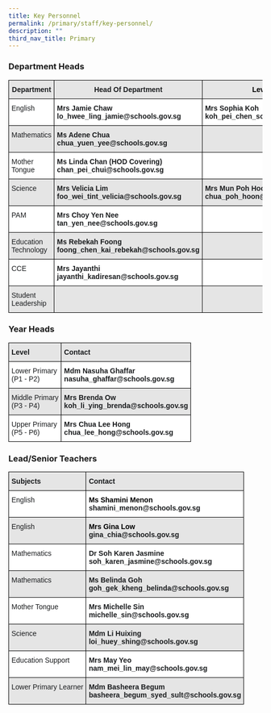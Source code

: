 ```yaml
---
title: Key Personnel
permalink: /primary/staff/key-personnel/
description: ""
third_nav_title: Primary
---
```



### Department Heads

<style type="text/css">
.tg  {border-collapse:collapse;border-spacing:0;}
.tg td{border-color:black;border-style:solid;border-width:1px;font-family:Arial, sans-serif;font-size:14px;
  overflow:hidden;padding:10px 5px;word-break:normal;}
.tg th{border-color:black;border-style:solid;border-width:1px;font-family:Arial, sans-serif;font-size:14px;
  font-weight:normal;overflow:hidden;padding:10px 5px;word-break:normal;}
.tg .tg-zvks{background-color:#FFF;color:#1A1C1E;text-align:left;vertical-align:top}
.tg .tg-2t7u{background-color:#E5E5E5;color:#1A1C1E;text-align:left;vertical-align:top}
.tg .tg-iosr{background-color:#E5E5E5;color:#1A1C1E;font-weight:bold;text-align:center;vertical-align:top}
.tg .tg-pv77{background-color:#FFF;color:#1A1C1E;font-weight:bold;text-align:left;vertical-align:top}
.tg .tg-hl5z{background-color:#E5E5E5;color:#1A1C1E;font-weight:bold;text-align:left;vertical-align:top}
</style>
<table class="tg">
<thead>
  <tr>
    <th class="tg-iosr">Department</th>
    <th class="tg-iosr">Head Of Department</th>
    <th class="tg-iosr"><span style="color:#000">Level Head</span> </th>
    <th class="tg-iosr">Subject Head</th>
  </tr>
</thead>
<tbody>
  <tr>
    <td class="tg-zvks">English<br></td>
    <td class="tg-pv77"><span style="font-weight:bold">Mrs Jamie Chaw</span><br>lo_hwee_ling_jamie@schools.gov.sg</td>
    <td class="tg-pv77"><span style="font-weight:bold">Mrs Sophia Koh</span> <br>koh_pei_chen_sophia@schools.gov.sg</td>
    <td class="tg-zvks"></td>
  </tr>
  <tr>
    <td class="tg-2t7u">Mathematics</td>
    <td class="tg-hl5z"><span style="font-weight:bold">Ms Adene Chua</span><br>chua_yuen_yee@schools.gov.sg</td>
    <td class="tg-2t7u"></td>
    <td class="tg-2t7u"> </td>
  </tr>
  <tr>
    <td class="tg-zvks">Mother Tongue</td>
    <td class="tg-pv77"><span style="font-weight:bold">Ms Linda Chan (HOD Covering)</span><br>chan_pei_chui@schools.gov.sg</td>
    <td class="tg-zvks"></td>
    <td class="tg-zvks"> </td>
  </tr>
  <tr>
    <td class="tg-2t7u">Science</td>
    <td class="tg-hl5z"><span style="font-weight:bold">Mrs Velicia Lim</span><br>foo_wei_tint_velicia@schools.gov.sg</td>
    <td class="tg-hl5z"><span style="font-weight:bold">Mrs Mun Poh Hoon</span><br>chua_poh_hoon@schools.gov.sg</td>
    <td class="tg-2t7u"> </td>
  </tr>
  <tr>
    <td class="tg-zvks">PAM</td>
    <td class="tg-pv77"><span style="font-weight:bold">Mrs Choy Yen Nee</span><br>tan_yen_nee@schools.gov.sg</td>
    <td class="tg-zvks"> </td>
    <td class="tg-pv77"><span style="font-weight:bold">Mrs Gladys Jiow</span> <br>tan_tsu_pei_gladys@schools.gov.sg</td>
  </tr>
  <tr>
    <td class="tg-2t7u">Education Technology</td>
    <td class="tg-hl5z"><span style="font-weight:bold">Ms Rebekah Foong</span><br>foong_chen_kai_rebekah@schools.gov.sg</td>
    <td class="tg-2t7u"> </td>
    <td class="tg-hl5z"><span style="font-weight:bold">Mr Christopher Wong</span> <br>christopher_wong_say_eng@schools.gov.sg</td>
  </tr>
  <tr>
    <td class="tg-zvks">CCE</td>
    <td class="tg-pv77"><span style="font-weight:bold">Mrs Jayanthi</span><br>jayanthi_kadiresan@schools.gov.sg</td>
    <td class="tg-zvks"> </td>
    <td class="tg-zvks"> </td>
  </tr>
  <tr>
    <td class="tg-2t7u">Student Leadership</td>
    <td class="tg-2t7u"> </td>
    <td class="tg-2t7u"> </td>
    <td class="tg-hl5z"><span style="font-weight:bold">Mrs Andrea Mori</span><br>quah_shi_qi_andrea@schools.gov.sg</td>
  </tr>
</tbody>
</table>

### Year Heads

<style type="text/css">
.tg  {border-collapse:collapse;border-spacing:0;}
.tg td{border-color:black;border-style:solid;border-width:1px;font-family:Arial, sans-serif;font-size:14px;
  overflow:hidden;padding:10px 5px;word-break:normal;}
.tg th{border-color:black;border-style:solid;border-width:1px;font-family:Arial, sans-serif;font-size:14px;
  font-weight:normal;overflow:hidden;padding:10px 5px;word-break:normal;}
.tg .tg-zvks{background-color:#FFF;color:#1A1C1E;text-align:left;vertical-align:top}
.tg .tg-2t7u{background-color:#E5E5E5;color:#1A1C1E;text-align:left;vertical-align:top}
.tg .tg-hl5z{background-color:#E5E5E5;color:#1A1C1E;font-weight:bold;text-align:left;vertical-align:top}
.tg .tg-pv77{background-color:#FFF;color:#1A1C1E;font-weight:bold;text-align:left;vertical-align:top}
</style>
<table class="tg">
<thead>
  <tr>
    <th class="tg-hl5z">Level</th>
    <th class="tg-hl5z">     Contact</th>
  </tr>
</thead>
<tbody>
  <tr>
    <td class="tg-zvks">Lower Primary<br>(P1 - P2)</td>
    <td class="tg-pv77"><span style="font-weight:bold">     Mdm Nasuha Ghaffar</span><br>     nasuha_ghaffar@schools.gov.sg</td>
  </tr>
  <tr>
    <td class="tg-2t7u">Middle Primary<br>(P3 - P4)</td>
    <td class="tg-hl5z"><span style="font-weight:bold">     Mrs Brenda Ow</span><br>     koh_li_ying_brenda@schools.gov.sg</td>
  </tr>
  <tr>
    <td class="tg-zvks">Upper Primary<br>(P5 - P6)</td>
    <td class="tg-pv77"><span style="font-weight:bold">     Mrs Chua Lee Hong</span> <br>     chua_lee_hong@schools.gov.sg</td>
  </tr>
</tbody>
</table>

### Lead/Senior Teachers

<style type="text/css">
.tg  {border-collapse:collapse;border-spacing:0;}
.tg td{border-color:black;border-style:solid;border-width:1px;font-family:Arial, sans-serif;font-size:14px;
  overflow:hidden;padding:10px 5px;word-break:normal;}
.tg th{border-color:black;border-style:solid;border-width:1px;font-family:Arial, sans-serif;font-size:14px;
  font-weight:normal;overflow:hidden;padding:10px 5px;word-break:normal;}
.tg .tg-zvks{background-color:#FFF;color:#1A1C1E;text-align:left;vertical-align:top}
.tg .tg-2t7u{background-color:#E5E5E5;color:#1A1C1E;text-align:left;vertical-align:top}
.tg .tg-hl5z{background-color:#E5E5E5;color:#1A1C1E;font-weight:bold;text-align:left;vertical-align:top}
.tg .tg-pv77{background-color:#FFF;color:#1A1C1E;font-weight:bold;text-align:left;vertical-align:top}
</style>
<table class="tg">
<thead>
  <tr>
    <th class="tg-hl5z">Subjects</th>
    <th class="tg-hl5z">Contact</th>
  </tr>
</thead>
<tbody>
  <tr>
    <td class="tg-zvks">English</td>
    <td class="tg-pv77"><span style="font-weight:bold;color:#000">Ms Shamini Menon</span><br>shamini_menon@schools.gov.sg</td>
  </tr>
  <tr>
    <td class="tg-2t7u">English</td>
    <td class="tg-hl5z"><span style="font-weight:bold;color:#000">Mrs Gina Low</span><span style="color:#000"> </span><br>gina_chia@schools.gov.sg</td>
  </tr>
  <tr>
    <td class="tg-zvks">Mathematics</td>
    <td class="tg-pv77"><span style="font-weight:bold">Dr Soh Karen Jasmine</span> <br>soh_karen_jasmine@schools.gov.sg</td>
  </tr>
  <tr>
    <td class="tg-2t7u">Mathematics</td>
    <td class="tg-hl5z"><span style="font-weight:bold">Ms Belinda Goh </span><br>goh_gek_kheng_belinda@schools.gov.sg</td>
  </tr>
  <tr>
    <td class="tg-zvks">Mother Tongue</td>
    <td class="tg-pv77"><span style="font-weight:bold">Mrs Michelle Sin</span> <br>michelle_sin@schools.gov.sg</td>
  </tr>
  <tr>
    <td class="tg-2t7u">Science</td>
    <td class="tg-hl5z"><span style="font-weight:bold">Mdm Li Huixing</span> <br>loi_huey_shing@schools.gov.sg</td>
  </tr>
  <tr>
    <td class="tg-zvks">Education Support</td>
    <td class="tg-pv77"><span style="font-weight:bold">Mrs May Yeo</span> <br>nam_mei_lin_may@schools.gov.sg<br></td>
  </tr>
  <tr>
    <td class="tg-2t7u">Lower Primary Learner</td>
    <td class="tg-hl5z">Mdm Basheera Begum<br>basheera_begum_syed_sult@schools.gov.sg</td>
  </tr>
</tbody>
</table>